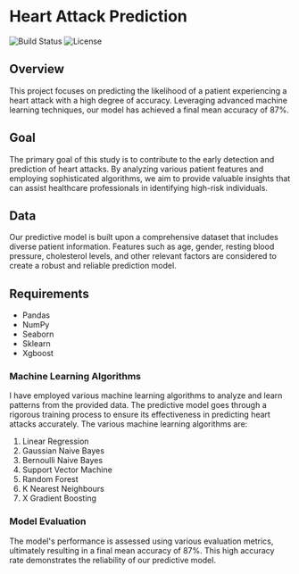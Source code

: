 # Heart Attack Prediction

![Build Status](https://img.shields.io/badge/build-passing-brightgreen)
![License](https://img.shields.io/badge/license-MIT-blue)

## Overview

This project focuses on predicting the likelihood of a patient experiencing a heart attack with a high degree of accuracy. Leveraging advanced machine learning techniques, our model has achieved a final mean accuracy of 87%.

## Goal

The primary goal of this study is to contribute to the early detection and prediction of heart attacks. By analyzing various patient features and employing sophisticated algorithms, we aim to provide valuable insights that can assist healthcare professionals in identifying high-risk individuals.

## Data

Our predictive model is built upon a comprehensive dataset that includes diverse patient information. Features such as age, gender, resting blood pressure, cholesterol levels, and other relevant factors are considered to create a robust and reliable prediction model.

## Requirements
- Pandas
- NumPy
- Seaborn
- Sklearn
- Xgboost

### Machine Learning Algorithms

I have employed various machine learning algorithms to analyze and learn patterns from the provided data. The predictive model goes through a rigorous training process to ensure its effectiveness in predicting heart attacks accurately.
The various machine learning algorithms are:
1) Linear Regression
2) Gaussian Naive Bayes
3) Bernoulli Naive Bayes
4) Support Vector Machine
5) Random Forest
6) K Nearest Neighbours
7) X Gradient Boosting

### Model Evaluation

The model's performance is assessed using various evaluation metrics, ultimately resulting in a final mean accuracy of 87%. This high accuracy rate demonstrates the reliability of our predictive model.
